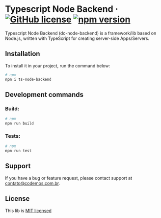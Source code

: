 # Typescript Node Backend &middot; [![GitHub license](https://img.shields.io/badge/license-MIT-blue.svg)](https://github.com/cod3mos/ts-node-backend/blob/main/LICENSE) [![npm version](https://img.shields.io/npm/v/react.svg?style=flat)](https://www.npmjs.com/package/ts-node-backend)

Typescript Node Backend (dc-node-backend) is a framework/lib based on Node.js, written with TypeScript for creating server-side Apps/Servers.

## Installation

To install it in your project, run the command below:

```bash
# npm
npm i ts-node-backend
```

## Development commands

### Build:

```bash
# npm
npm run build
```

### Tests:

```bash
# npm
npm run test 
```

## Support

If you have a bug or feature request, please contact support at contato@codemos.com.br.

## License

This lib is [MIT licensed](https://choosealicense.com/licenses/mit)
